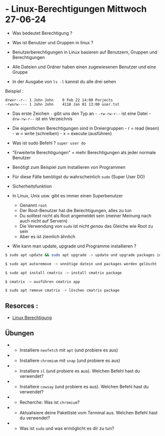 # - Linux-Berechtigungen Mittwoch 27-06-24

- Was bedeutet Berechtigung ?

- Was ist Benutzer und Gruppen in linux ?

- Benutzerberechtigungen in Linux basieren auf Benutzern, Gruppen und Berechtigungen
- Alle Dateien und Ordner haben einen zugewiesenen Benutzer und eine Gruppe
- In der Ausgabe von `ls -l` kannst du alle drei sehen

Beispiel :

```
drwxr--r-- 1 John John    0 Feb 22 14:00 Porjects
-rwxrw---- 1 John John    4118 Jan 01 13:00 user.txt

```

- Das erste Zeichen `-` gibt uns den Typ an - `-rw-rw-r--` ist eine Datei - `drw-rw-r--` ist ein Verzeichnis

- Die eigentlichen Berechtigungen sind in Dreiergruppen - r = read (lesen) - w = write (schreiben) - x = execute (ausführen)

- Was ist sudo Befehl ? `super user do`

- "Erweiterte Berechtigungen" = mehr Berechtigungen als jeder normale Benutzer
- Benötigt zum Beispiel zum Installieren von Programmen
- Für diese Fälle benötigst du wahrscheinlich `sudo` (Super User DO)
- Sicherheitsfunktion
- In Linux, Unix usw. gibt es immer einen Superbenutzer

  - Genannt `root`
  - Der Root-Benutzer hat die Berechtigungen, alles zu tun
  - Du solltest nicht als Root angemeldet sein (meiner Meinung nach auch nicht auf Servern)
  - Die Verwendung von `sudo` ist nicht _genau_ das Gleiche wie Root zu sein
  - Aber es ist ziemlich ähnlich

- Wie kann man update, upgrade und Programme installieren ?

```sh
$ sudo apt update && sudo apt upgrade -> update und upgrade packages in betriebsystem

$ sudo apt autoremove -> unnötige datein und packages werden gelöscht

$ sudo apt install cmatrix -> install cmatrix package

$ cmatrix -> ausführen cmatrix app

$ sudo apt remove cmatrix -> löschen cmatrix package
```

## Resorces :

- [Linux Berechtigung](https://www.redhat.com/sysadmin/linux-file-permissions-explained)

## Übungen

- - Installiere `neofetch` mit `apt` (und probiere es aus)
- - Installiere `chromium` mit `snap` (und probiere es aus)
- - Installiere `sl` (und probiere es aus). Welchen Befehl hast du verwendet?
- - Installiere `cowsay` (und probiere es aus). Welchen Befehl hast du verwendet?
- - Recherche: Was ist `chromium`?
- - Aktualisiere deine Paketliste vom Terminal aus. Welchen Befehl hast du verwendet?
- - Was ist `sudo` und was ermöglicht es dir zu tun?
